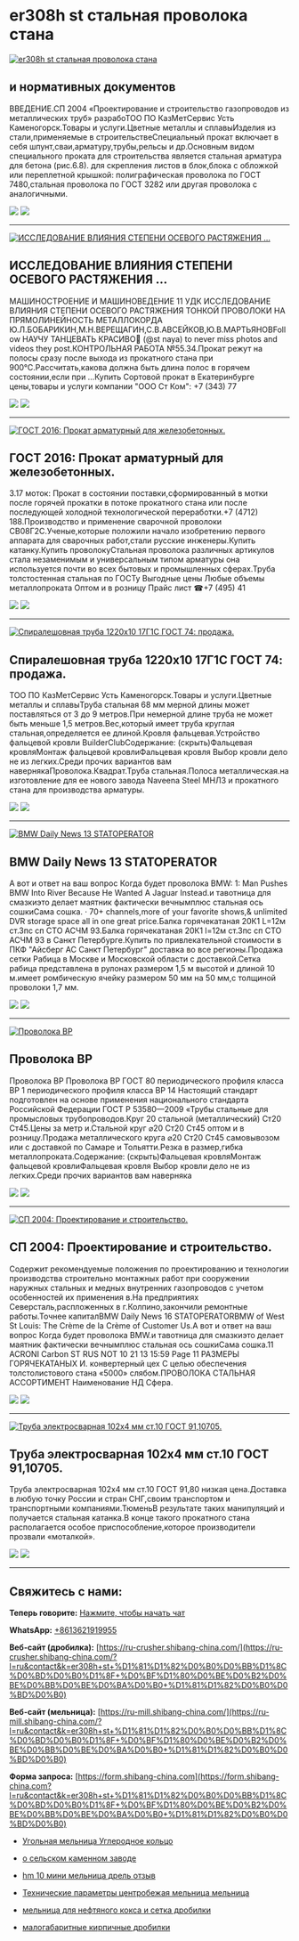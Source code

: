 # er308h st стальная проволока стана

<a href="https://swt.shibang-china.com/?l=ru&img&k=er308h+st+%D1%81%D1%82%D0%B0%D0%BB%D1%8C%D0%BD%D0%B0%D1%8F+%D0%BF%D1%80%D0%BE%D0%B2%D0%BE%D0%BB%D0%BE%D0%BA%D0%B0+%D1%81%D1%82%D0%B0%D0%BD%D0%B0" target="_blank">![er308h st стальная проволока стана](http://static.shibang-china.com/all-800x300/1395.jpg)</a>

## и нормативных документов
ВВЕДЕНИЕ.СП 2004 &#171;Проектирование и строительство газопроводов из металлических труб&#187; разрабоТОО ПО КазМетСервис Усть Каменогорск.Товары и услуги.Цветные металлы и сплавыИзделия из стали,применяемые в строительствеСпециальный прокат включает в себя шпунт,сваи,арматуру,трубы,рельсы и др.Ос&#173;новным видом специального проката для строительства является стальная арматура для бетона (рис.6.8). для скрепления листов в блок,блока с обложкой или переплетной крышкой: полиграфическая проволока по ГОСТ 7480,стальная проволока по ГОСТ 3282 или другая проволока с аналогичными.


<a href="https://whatsapp.shibangsoft.com/WhatsApp.php" target="_blank" title="WhatsApp">![](http://static.shibang-china.com/icon/whatsapp.png)</a> <a href="https://swt.shibang-china.com/?l=ru&icon&k=er308h+st+%D1%81%D1%82%D0%B0%D0%BB%D1%8C%D0%BD%D0%B0%D1%8F+%D0%BF%D1%80%D0%BE%D0%B2%D0%BE%D0%BB%D0%BE%D0%BA%D0%B0+%D1%81%D1%82%D0%B0%D0%BD%D0%B0" target="_blank">![](http://static.shibang-china.com/icon/chat-ru.png)</a>

---

<a href="https://swt.shibang-china.com/?l=ru&img&k=er308h+st+%D1%81%D1%82%D0%B0%D0%BB%D1%8C%D0%BD%D0%B0%D1%8F+%D0%BF%D1%80%D0%BE%D0%B2%D0%BE%D0%BB%D0%BE%D0%BA%D0%B0+%D1%81%D1%82%D0%B0%D0%BD%D0%B0" target="_blank">![ИССЛЕДОВАНИЕ ВЛИЯНИЯ СТЕПЕНИ ОСЕВОГО РАСТЯЖЕНИЯ …](http://static.shibang-china.com/all-800x300/43.jpg)</a>

## ИССЛЕДОВАНИЕ ВЛИЯНИЯ СТЕПЕНИ ОСЕВОГО РАСТЯЖЕНИЯ …
МАШИНОСТРОЕНИЕ И МАШИНОВЕДЕНИЕ 11 УДК ИССЛЕДОВАНИЕ ВЛИЯНИЯ СТЕПЕНИ ОСЕВОГО РАСТЯЖЕНИЯ ТОНКОЙ ПРОВОЛОКИ НА ПРЯМОЛИНЕЙНОСТЬ МЕТАЛЛОКОРДА Ю.Л.БОБАРИКИН,М.Н.ВЕРЕЩАГИН,С.В.АВСЕЙКОВ,Ю.В.МАРТЬЯНОВFollow НАУЧУ ТАНЦЕВАТЬ КРАСИВО💫 (@st naya) to never miss photos and videos they post.КОНТРОЛЬНАЯ РАБОТА №55.34.Прокат режут на полосы сразу после выхода из прокатного стана при 900&#176;С.Рассчитать,какова должна быть длина полос в горячем состоянии,если при …Купить Сортовой прокат в Екатеринбурге цены,товары и услуги компании &quot;ООО Ст Ком&quot;: +7 (343) 77


<a href="https://whatsapp.shibangsoft.com/WhatsApp.php" target="_blank" title="WhatsApp">![](http://static.shibang-china.com/icon/whatsapp.png)</a> <a href="https://swt.shibang-china.com/?l=ru&icon&k=er308h+st+%D1%81%D1%82%D0%B0%D0%BB%D1%8C%D0%BD%D0%B0%D1%8F+%D0%BF%D1%80%D0%BE%D0%B2%D0%BE%D0%BB%D0%BE%D0%BA%D0%B0+%D1%81%D1%82%D0%B0%D0%BD%D0%B0" target="_blank">![](http://static.shibang-china.com/icon/chat-ru.png)</a>

---

<a href="https://swt.shibang-china.com/?l=ru&img&k=er308h+st+%D1%81%D1%82%D0%B0%D0%BB%D1%8C%D0%BD%D0%B0%D1%8F+%D0%BF%D1%80%D0%BE%D0%B2%D0%BE%D0%BB%D0%BE%D0%BA%D0%B0+%D1%81%D1%82%D0%B0%D0%BD%D0%B0" target="_blank">![ГОСТ 2016: Прокат арматурный для железобетонных.](http://static.shibang-china.com/all-800x300/1191.jpg)</a>

## ГОСТ 2016: Прокат арматурный для железобетонных.
3.17 моток: Прокат в состоянии поставки,сформированный в мотки после горячей прокатки в потоке прокатного стана или после последующей холодной технологической переработки.+7 (4712) 188.Производство и применение сварочной проволоки СВ08Г2С.Ученые,которые положили начало изобретению первого аппарата для сварочных работ,стали русские инженеры.Купить катанку.Купить проволокуСтальная проволока различных артикулов стала незаменимым и универсальным типом арматуры она используется почти во всех бытовых и промышленных сферах.Труба толстостенная стальная по ГОСТу Выгодные цены Любые объемы металлопроката Оптом и в розницу Прайс лист ☎+7 (495) 41


<a href="https://whatsapp.shibangsoft.com/WhatsApp.php" target="_blank" title="WhatsApp">![](http://static.shibang-china.com/icon/whatsapp.png)</a> <a href="https://swt.shibang-china.com/?l=ru&icon&k=er308h+st+%D1%81%D1%82%D0%B0%D0%BB%D1%8C%D0%BD%D0%B0%D1%8F+%D0%BF%D1%80%D0%BE%D0%B2%D0%BE%D0%BB%D0%BE%D0%BA%D0%B0+%D1%81%D1%82%D0%B0%D0%BD%D0%B0" target="_blank">![](http://static.shibang-china.com/icon/chat-ru.png)</a>

---

<a href="https://swt.shibang-china.com/?l=ru&img&k=er308h+st+%D1%81%D1%82%D0%B0%D0%BB%D1%8C%D0%BD%D0%B0%D1%8F+%D0%BF%D1%80%D0%BE%D0%B2%D0%BE%D0%BB%D0%BE%D0%BA%D0%B0+%D1%81%D1%82%D0%B0%D0%BD%D0%B0" target="_blank">![Спиралешовная труба 1220x10 17Г1С ГОСТ 74: продажа.](http://static.shibang-china.com/all-800x300/323.jpg)</a>

## Спиралешовная труба 1220x10 17Г1С ГОСТ 74: продажа.
ТОО ПО КазМетСервис Усть Каменогорск.Товары и услуги.Цветные металлы и сплавыТруба стальная 68 мм мерной длины может поставляться от 3 до 9 метров.При немерной длине труба не может быть меньше 1,5 метров.Вес,который имеет труба круглая стальная,определяется ее длиной.Кровля фальцевая.Устройство фальцевой кровли BuilderClubСодержание: (скрыть)Фальцевая кровляМонтаж фальцевой кровлиФальцевая кровля Выбор кровли дело не из легких.Среди прочих вариантов вам навернякаПроволока.Квадрат.Труба стальная.Полоса металлическая.на изготовление для ее нового завода Naveena Steel МНЛЗ и прокатного стана для производства арматуры.


<a href="https://whatsapp.shibangsoft.com/WhatsApp.php" target="_blank" title="WhatsApp">![](http://static.shibang-china.com/icon/whatsapp.png)</a> <a href="https://swt.shibang-china.com/?l=ru&icon&k=er308h+st+%D1%81%D1%82%D0%B0%D0%BB%D1%8C%D0%BD%D0%B0%D1%8F+%D0%BF%D1%80%D0%BE%D0%B2%D0%BE%D0%BB%D0%BE%D0%BA%D0%B0+%D1%81%D1%82%D0%B0%D0%BD%D0%B0" target="_blank">![](http://static.shibang-china.com/icon/chat-ru.png)</a>

---

<a href="https://swt.shibang-china.com/?l=ru&img&k=er308h+st+%D1%81%D1%82%D0%B0%D0%BB%D1%8C%D0%BD%D0%B0%D1%8F+%D0%BF%D1%80%D0%BE%D0%B2%D0%BE%D0%BB%D0%BE%D0%BA%D0%B0+%D1%81%D1%82%D0%B0%D0%BD%D0%B0" target="_blank">![BMW Daily News 13 STATOPERATOR](http://static.shibang-china.com/all-800x300/1231.jpg)</a>

## BMW Daily News 13 STATOPERATOR
А вот и ответ на ваш вопрос Когда будет проволока BMW: 1: Man Pushes BMW Into River Because He Wanted A Jaguar Instead.и тавотница для смазкиэто делает маятник фактически вечнымплюс стальная ось сошкиСама сошка.&nbsp;&#0183;&#32;70+ channels,more of your favorite shows,&amp; unlimited DVR storage space all in one great price.Балка горячекатаная 20К1 L=12м ст.3пс сп СТО АСЧМ 93.Балка горячекатаная 20К1 l=12м ст.3пс сп СТО АСЧМ 93 в Санкт Петербурге.Купить по привлекательной стоимости в ПКФ &quot;Айсберг АС Санкт Петербург&quot; доставка во все регионы.Продажа сетки Рабица в Москве и Московской области с доставкой.Сетка рабица представлена в рулонах размером 1,5 м высотой и длиной 10 м.имеет ромбическую ячейку размером 50 мм на 50 мм,с толщиной проволоки 1,7 мм.


<a href="https://whatsapp.shibangsoft.com/WhatsApp.php" target="_blank" title="WhatsApp">![](http://static.shibang-china.com/icon/whatsapp.png)</a> <a href="https://swt.shibang-china.com/?l=ru&icon&k=er308h+st+%D1%81%D1%82%D0%B0%D0%BB%D1%8C%D0%BD%D0%B0%D1%8F+%D0%BF%D1%80%D0%BE%D0%B2%D0%BE%D0%BB%D0%BE%D0%BA%D0%B0+%D1%81%D1%82%D0%B0%D0%BD%D0%B0" target="_blank">![](http://static.shibang-china.com/icon/chat-ru.png)</a>

---

<a href="https://swt.shibang-china.com/?l=ru&img&k=er308h+st+%D1%81%D1%82%D0%B0%D0%BB%D1%8C%D0%BD%D0%B0%D1%8F+%D0%BF%D1%80%D0%BE%D0%B2%D0%BE%D0%BB%D0%BE%D0%BA%D0%B0+%D1%81%D1%82%D0%B0%D0%BD%D0%B0" target="_blank">![Проволока ВР](http://static.shibang-china.com/all-800x300/880.jpg)</a>

## Проволока ВР
Проволока ВР Проволока ВР ГОСТ 80 периодического профиля класса ВР 1 периодического профиля класса ВР 14 Настоящий стандарт подготовлен на основе применения национального стандарта Российской Федерации ГОСТ Р 53580—2009 &#171;Трубы стальные для промысловых трубопроводов.Круг 20 стальной (металлический) Ст20 Ст45.Цены за метр и.Стальной круг ⌀20 Ст20 Ст45 оптом и в розницу.Продажа металлического круга ⌀20 Ст20 Ст45 самовывозом или с доставкой по Самаре и Тольятти.Резка в размер,гибка металлопроката.Содержание: (скрыть)Фальцевая кровляМонтаж фальцевой кровлиФальцевая кровля Выбор кровли дело не из легких.Среди прочих вариантов вам наверняка


<a href="https://whatsapp.shibangsoft.com/WhatsApp.php" target="_blank" title="WhatsApp">![](http://static.shibang-china.com/icon/whatsapp.png)</a> <a href="https://swt.shibang-china.com/?l=ru&icon&k=er308h+st+%D1%81%D1%82%D0%B0%D0%BB%D1%8C%D0%BD%D0%B0%D1%8F+%D0%BF%D1%80%D0%BE%D0%B2%D0%BE%D0%BB%D0%BE%D0%BA%D0%B0+%D1%81%D1%82%D0%B0%D0%BD%D0%B0" target="_blank">![](http://static.shibang-china.com/icon/chat-ru.png)</a>

---

<a href="https://swt.shibang-china.com/?l=ru&img&k=er308h+st+%D1%81%D1%82%D0%B0%D0%BB%D1%8C%D0%BD%D0%B0%D1%8F+%D0%BF%D1%80%D0%BE%D0%B2%D0%BE%D0%BB%D0%BE%D0%BA%D0%B0+%D1%81%D1%82%D0%B0%D0%BD%D0%B0" target="_blank">![СП 2004: Проектирование и строительство.](http://static.shibang-china.com/all-800x300/1320.jpg)</a>

## СП 2004: Проектирование и строительство.
Содержит рекомендуемые положения по проектированию и технологии производства строительно монтажных работ при сооружении наружных стальных и медных внутренних газопроводов с учетом особенностей их применения в.На предприятиях Северсталь,распложенных в г.Колпино,закончили ремонтные работы.Точнее капиталBMW Daily News 16 STATOPERATORBMW of West St Louis: The Cr&#232;me de la Cr&#232;me of Customer Us.А вот и ответ на ваш вопрос Когда будет проволока BMW.и тавотница для смазкиэто делает маятник фактически вечнымплюс стальная ось сошкиСама сошка.11 ACRONI Carbon ST RUS NOT 10 21 13 15:59 Page 11 РАЗМЕРЫ ГОРЯЧЕКАТАНЫХ И. конвертерный цех С целью обеспечения толстолистового стана &#171;5000&#187; слябом.ПРОВОЛОКА СТАЛЬНАЯ АССОРТИМЕНТ Наименование НД Сфера.


<a href="https://whatsapp.shibangsoft.com/WhatsApp.php" target="_blank" title="WhatsApp">![](http://static.shibang-china.com/icon/whatsapp.png)</a> <a href="https://swt.shibang-china.com/?l=ru&icon&k=er308h+st+%D1%81%D1%82%D0%B0%D0%BB%D1%8C%D0%BD%D0%B0%D1%8F+%D0%BF%D1%80%D0%BE%D0%B2%D0%BE%D0%BB%D0%BE%D0%BA%D0%B0+%D1%81%D1%82%D0%B0%D0%BD%D0%B0" target="_blank">![](http://static.shibang-china.com/icon/chat-ru.png)</a>

---

<a href="https://swt.shibang-china.com/?l=ru&img&k=er308h+st+%D1%81%D1%82%D0%B0%D0%BB%D1%8C%D0%BD%D0%B0%D1%8F+%D0%BF%D1%80%D0%BE%D0%B2%D0%BE%D0%BB%D0%BE%D0%BA%D0%B0+%D1%81%D1%82%D0%B0%D0%BD%D0%B0" target="_blank">![Труба электросварная 102х4 мм ст.10 ГОСТ 91,10705.](http://static.shibang-china.com/all-800x300/703.jpg)</a>

## Труба электросварная 102х4 мм ст.10 ГОСТ 91,10705.
Труба электросварная 102х4 мм ст.10 ГОСТ 91,80 низкая цена.Доставка в любую точку России и стран СНГ,своим транспортом и транспортными компаниями.ТюменьВ результате таких манипуляций и получается стальная катанка.В конце такого прокатного стана располагается особое приспособление,которое производители прозвали &#171;моталкой&#187;.

<a href="https://whatsapp.shibangsoft.com/WhatsApp.php" target="_blank" title="WhatsApp">![](http://static.shibang-china.com/icon/whatsapp.png)</a> <a href="https://swt.shibang-china.com/?l=ru&icon&k=er308h+st+%D1%81%D1%82%D0%B0%D0%BB%D1%8C%D0%BD%D0%B0%D1%8F+%D0%BF%D1%80%D0%BE%D0%B2%D0%BE%D0%BB%D0%BE%D0%BA%D0%B0+%D1%81%D1%82%D0%B0%D0%BD%D0%B0" target="_blank">![](http://static.shibang-china.com/icon/chat-ru.png)</a>

---
## Свяжитесь с нами:

**Теперь говорите:** [Нажмите, чтобы начать чат](https://swt.shibang-china.com?l=ru&contact&k=er308h+st+%D1%81%D1%82%D0%B0%D0%BB%D1%8C%D0%BD%D0%B0%D1%8F+%D0%BF%D1%80%D0%BE%D0%B2%D0%BE%D0%BB%D0%BE%D0%BA%D0%B0+%D1%81%D1%82%D0%B0%D0%BD%D0%B0)

**WhatsApp:**  [+8613621919955](https://whatsapp.shibangsoft.com/WhatsApp.php)

**Веб-сайт (дробилка):** [https://ru-crusher.shibang-china.com/](https://ru-crusher.shibang-china.com/?l=ru&contact&k=er308h+st+%D1%81%D1%82%D0%B0%D0%BB%D1%8C%D0%BD%D0%B0%D1%8F+%D0%BF%D1%80%D0%BE%D0%B2%D0%BE%D0%BB%D0%BE%D0%BA%D0%B0+%D1%81%D1%82%D0%B0%D0%BD%D0%B0)

**Веб-сайт (мельница):** [https://ru-mill.shibang-china.com/](https://ru-mill.shibang-china.com/?l=ru&contact&k=er308h+st+%D1%81%D1%82%D0%B0%D0%BB%D1%8C%D0%BD%D0%B0%D1%8F+%D0%BF%D1%80%D0%BE%D0%B2%D0%BE%D0%BB%D0%BE%D0%BA%D0%B0+%D1%81%D1%82%D0%B0%D0%BD%D0%B0)

**Форма запроса:** [https://form.shibang-china.com](https://form.shibang-china.com?l=ru&contact&k=er308h+st+%D1%81%D1%82%D0%B0%D0%BB%D1%8C%D0%BD%D0%B0%D1%8F+%D0%BF%D1%80%D0%BE%D0%B2%D0%BE%D0%BB%D0%BE%D0%BA%D0%B0+%D1%81%D1%82%D0%B0%D0%BD%D0%B0)

* [Угольная мельница Углеродное кольцо](../116/%D0%A3%D0%B3%D0%BE%D0%BB%D1%8C%D0%BD%D0%B0%D1%8F%20%D0%BC%D0%B5%D0%BB%D1%8C%D0%BD%D0%B8%D1%86%D0%B0%20%D0%A3%D0%B3%D0%BB%D0%B5%D1%80%D0%BE%D0%B4%D0%BD%D0%BE%D0%B5%20%D0%BA%D0%BE%D0%BB%D1%8C%D1%86%D0%BE.md)

* [о сельском каменном заводе](../120/%D0%BE%20%D1%81%D0%B5%D0%BB%D1%8C%D1%81%D0%BA%D0%BE%D0%BC%20%D0%BA%D0%B0%D0%BC%D0%B5%D0%BD%D0%BD%D0%BE%D0%BC%20%D0%B7%D0%B0%D0%B2%D0%BE%D0%B4%D0%B5.md)

* [hm 10 мини мельница дрель отзыв](../110/hm%2010%20%D0%BC%D0%B8%D0%BD%D0%B8%20%D0%BC%D0%B5%D0%BB%D1%8C%D0%BD%D0%B8%D1%86%D0%B0%20%D0%B4%D1%80%D0%B5%D0%BB%D1%8C%20%D0%BE%D1%82%D0%B7%D1%8B%D0%B2.md)

* [Технические параметры центробежая мельница мельница](../114/%D0%A2%D0%B5%D1%85%D0%BD%D0%B8%D1%87%D0%B5%D1%81%D0%BA%D0%B8%D0%B5%20%D0%BF%D0%B0%D1%80%D0%B0%D0%BC%D0%B5%D1%82%D1%80%D1%8B%20%D1%86%D0%B5%D0%BD%D1%82%D1%80%D0%BE%D0%B1%D0%B5%D0%B6%D0%B0%D1%8F%20%D0%BC%D0%B5%D0%BB%D1%8C%D0%BD%D0%B8%D1%86%D0%B0%20%D0%BC%D0%B5%D0%BB%D1%8C%D0%BD%D0%B8%D1%86%D0%B0.md)

* [мельница для нефтяного кокса и сетка дробилки](../120/%D0%BC%D0%B5%D0%BB%D1%8C%D0%BD%D0%B8%D1%86%D0%B0%20%D0%B4%D0%BB%D1%8F%20%D0%BD%D0%B5%D1%84%D1%82%D1%8F%D0%BD%D0%BE%D0%B3%D0%BE%20%D0%BA%D0%BE%D0%BA%D1%81%D0%B0%20%D0%B8%20%D1%81%D0%B5%D1%82%D0%BA%D0%B0%20%D0%B4%D1%80%D0%BE%D0%B1%D0%B8%D0%BB%D0%BA%D0%B8.md)

* [малогабаритные кирпичные дробилки](../118/%D0%BC%D0%B0%D0%BB%D0%BE%D0%B3%D0%B0%D0%B1%D0%B0%D1%80%D0%B8%D1%82%D0%BD%D1%8B%D0%B5%20%D0%BA%D0%B8%D1%80%D0%BF%D0%B8%D1%87%D0%BD%D1%8B%D0%B5%20%D0%B4%D1%80%D0%BE%D0%B1%D0%B8%D0%BB%D0%BA%D0%B8.md)